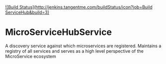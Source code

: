 [![Build Status](http://jenkins.tangentme.com/buildStatus/icon?job=Build ServiceHub&build=3)](http://jenkins.tangentme.com/job/Build%20ServiceHub/3/)

# MicroServiceHubService
A discovery service against which microservices are registered. Maintains a registry of all services and serves as a high level perspective of the MicroService ecosystem
